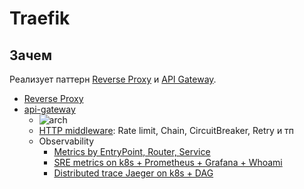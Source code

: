 # Traefik

## Зачем

Реализует паттерн [Reverse Proxy](../../../arch/pattern/pattern.proxy.reverse.md) и [API Gateway](../../../api/api.gateway.md).

- [Reverse Proxy](../proxy/router.traefik.md)
- [api-gateway](https://traefik.io/solutions/api-gateway/)
	- ![arch](https://doc.traefik.io/traefik/assets/img/middleware/overview.png)
	- [HTTP middleware](https://doc.traefik.io/traefik/middlewares/http/overview/): Rate limit, Chain, CircuitBreaker, Retry и тп
	- Observability
		- [Metrics by EntryPoint, Router, Service](https://doc.traefik.io/traefik/observability/metrics/overview/)
		- [SRE metrics on k8s + Prometheus + Grafana + Whoami](https://traefik.io/blog/capture-traefik-metrics-for-apps-on-kubernetes-with-prometheus/)
		- [Distributed trace Jaeger on k8s + DAG](https://traefik.io/blog/distributed-tracing-with-traefik-and-jaeger-on-kubernetes/)

